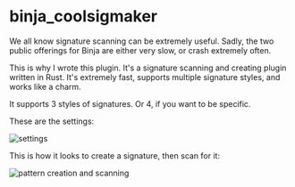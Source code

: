 # binja_coolsigmaker

We all know signature scanning can be extremely useful. Sadly, the two public offerings for Binja are either very slow, or crash extremely often.

This is why I wrote this plugin. It's a signature scanning and creating plugin written in Rust. It's extremely fast, supports multiple signature styles, and works like a charm.

It supports 3 styles of signatures. Or 4, if you want to be specific.

These are the settings:

![settings](https://i.imgur.com/BK4Q0E5.png)

This is how it looks to create a signature, then scan for it:

![pattern creation and scanning](https://i.imgur.com/qkjdU2M.png)
